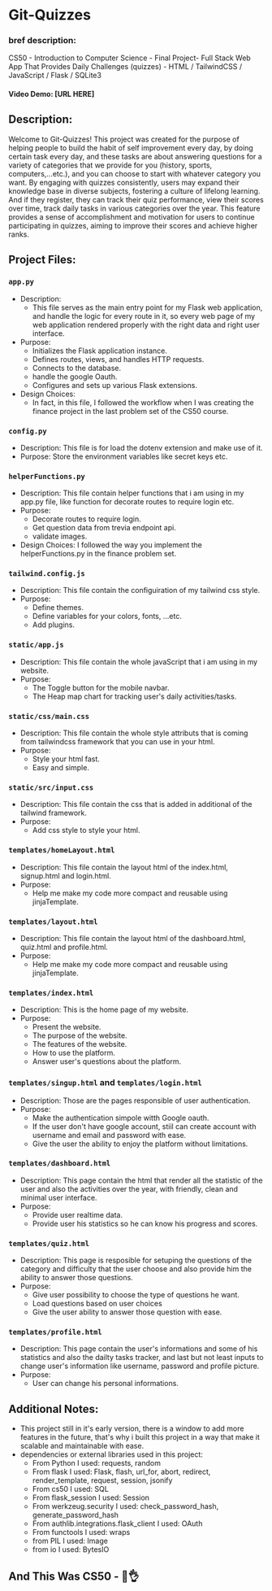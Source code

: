 # Git-Quizzes

### bref description: 

CS50 - Introduction to Computer Science - Final Project- Full Stack Web App That Provides Daily Challenges (quizzes) - HTML / TailwindCSS / JavaScript / Flask / SQLite3

#### Video Demo: [URL HERE]

## Description:

Welcome to Git-Quizzes! This project was created for the purpose of helping people to build the habit of self improvement every day, by doing certain task every day, and these tasks are about answering questions for a variety of categories that we provide for you (history, sports, computers,...etc.), and you can choose to start with whatever category you want. By engaging with quizzes consistently, users may expand their knowledge base in diverse subjects, fostering a culture of lifelong learning. And if they register, they can track their quiz performance, view their scores over time, track daily tasks in various categories over the year. This feature provides a sense of accomplishment and motivation for users to continue participating in quizzes, aiming to improve their scores and achieve higher ranks.

## Project Files:

### `app.py`

- Description:
    - This file serves as the main entry point for my Flask web application, and handle the logic for every route in it, so every web page of my web application rendered properly with the right data and right user interface.
- Purpose:
    - Initializes the Flask application instance.
    - Defines routes, views, and handles HTTP requests.
    - Connects to the database.
    - handle the google Oauth.
    - Configures and sets up various Flask extensions.
- Design Choices: 
    - In fact, in this file, I followed the workflow when I was creating the finance project in the last problem set of the CS50 course.

### `config.py`

- Description: This file is for load the dotenv extension and make use of it.
- Purpose: Store the environment variables like secret keys etc.

### `helperFunctions.py`

- Description: This file contain helper functions that i am using in my app.py file, like function for decorate routes to require login etc.
- Purpose: 
    - Decorate routes to require login.
    - Get question data from trevia endpoint api.
    - validate images.
- Design Choices: I followed the way you implement the helperFunctions.py in the finance problem set.

### `tailwind.config.js`

- Description: This file contain the configuiration of my tailwind css style.
- Purpose: 
    - Define themes.
    - Define variables for your colors, fonts, ...etc.
    - Add plugins.

### `static/app.js`

- Description: This file contain the whole javaScript that i am using in my website.
- Purpose: 
    - The Toggle button for the mobile navbar.
    - The Heap map chart for tracking user's daily activities/tasks.

### `static/css/main.css`

- Description: This file contain the whole style attributs that is coming from tailwindcss framework that you can use in your html.
- Purpose: 
    - Style your html fast.
    - Easy and simple.

### `static/src/input.css`

- Description: This file contain the css that is added in additional of the tailwind framework.
- Purpose: 
    - Add css style to style your html.

### `templates/homeLayout.html`

- Description: This file contain the layout html of the index.html, signup.html and login.html.
- Purpose: 
    - Help me make my code more compact and reusable using jinjaTemplate.

### `templates/layout.html`

- Description: This file contain the layout html of the dashboard.html, quiz.html and profile.html.
- Purpose: 
    - Help me make my code more compact and reusable using jinjaTemplate.

### `templates/index.html`

- Description: This is the home page of my website.
- Purpose: 
    - Present the website.
    - The purpose of the website.
    - The features of the website.
    - How to use the platform.
    - Answer user's questions about the platform.

### `templates/singup.html` and `templates/login.html`

- Description: Those are the pages responsible of user authentication.
- Purpose: 
    - Make the authentication simpole witth Google oauth.
    - If the user don't have google account, stiil can create account with username and email and password with ease.
    - Give the user the ability to enjoy the platform without limitations.

### `templates/dashboard.html`

- Description: This page contain the html that render all the statistic of the user and also the activities over the year, with friendly, clean and minimal user interface.
- Purpose: 
    - Provide user realtime data.
    - Provide user his statistics so he can know his progress and scores.

### `templates/quiz.html`

- Description: This page is resposible for setuping the questions of the category and difficulty that the user choose and also provide him the ability to answer those questions.
- Purpose: 
    - Give user possibility to choose the type of questions he want.
    - Load questions based on user choices
    - Give the user ability to answer those question with ease.

### `templates/profile.html`

- Description: 
    This page contain the user's informations and some of his statistics and also the dailty tasks tracker, and last but not least inputs to change user's information like username, password and profile picture.
- Purpose: 
    - User can change his personal informations.

## Additional Notes:

- This project still in it's early version, there is a window to add more features in the future, that's why i built this project in a way that make it scalable and maintainable with ease.
- dependencies or external libraries used in this project: 
    - From Python I used: requests, random
    - From flask I used: Flask, flash, url_for, abort, redirect, render_template, request, session, jsonify
    - From cs50 I used:  SQL
    - From flask_session I used: Session
    - From werkzeug.security I used: check_password_hash, generate_password_hash
    - From authlib.integrations.flask_client I used: OAuth
    - From functools I used: wraps
    - from PIL I used: Image
    - from io I used: BytesIO

## And This Was CS50 - 🫡👌


